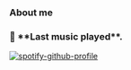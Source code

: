 ### About me

<!--
**Noggurix/Noggurix** is a ✨ _special_ ✨ repository because its `README.md` (this file) appears on your GitHub profile.

Here are some ideas to get you started:


--> 

<h3>🎵 **Last music played**.</h3>

[![spotify-github-profile](https://spotify-github-profile.vercel.app/api/view?uid=wvl4sozmrqwkti57pmklcuexv&cover_image=true&theme=default&show_offline=false&background_color=121212&interchange=false&bar_color=53b14f&bar_color_cover=false)](https://github.com/kittinan/spotify-github-profile)

